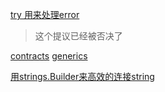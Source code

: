  [try 用来处理error](https://github.com/golang/proposal/blob/master/design/32437-try-builtin.md)

> 这个提议已经被否决了

 [contracts](https://go.googlesource.com/proposal/+/4a54a00950b56dd0096482d0edae46969d7432a6/design/go2draft-contracts.md)
 [generics](https://about.sourcegraph.com/go/gophercon-2019-generics-in-go)



[用strings.Builder来高效的连接string](<https://yourbasic.org/golang/build-append-concatenate-strings-efficiently/>)

 

